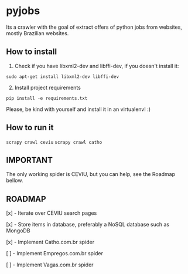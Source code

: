 pyjobs
======

Its a crawler with the goal of extract offers of python jobs from websites, mostly Brazilian websites.

How to install
---------------

1) Check if you have libxml2-dev and libffi-dev, if you doesn't install it:

```sudo apt-get install libxml2-dev libffi-dev```

2) Install project requirements

```pip install -e requirements.txt```

Please, be kind with yourself and install it in an virtualenv! :)

How to run it
--------------

```scrapy crawl ceviu```
```scrapy crawl catho```

IMPORTANT
---------

The only working spider is CEVIU, but you can help, see the Roadmap bellow.

ROADMAP
-------

[x] - Iterate over CEVIU search pages

[x] - Store items in database, preferably a NoSQL database such as MongoDB

[x] - Implement Catho.com.br spider

[ ] - Implement Empregos.com.br spider

[ ] - Implement Vagas.com.br spider
